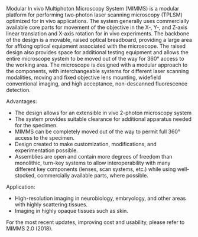 Modular In vivo Multiphoton Microscopy System (MIMMS) is a modular platform for performing two‐photon laser scanning microscopy (TPLSM) optimized for in vivo applications. The system generally uses commercially available core parts for movement of the objective in the X‐, Y­‐, and Z­‐axis linear translation and X‐axis rotation for in vivo experiments. The backbone of the design is a movable, raised optical breadboard, providing a large area for affixing optical equipment associated with the microscope. The raised design also provides space for additional testing equipment and allows the entire microscope system to be moved out of the way for 360° access to the working area. The microscope is designed with a modular approach to the components, with interchangeable systems for different laser scanning modalities, moving and fixed objective lens mounting, widefield conventional imaging, and high acceptance, non-descanned fluorescence detection.

Advantages:

* The design allows for an extensible in vivo 2-photon microscopy system
* The system provides suitable clearance for additional apparatus needed for the specimen.
* MIMMS can be completely moved out of the way to permit full 360° access to the specimen.  
* Design created to make customization, modifications, and experimentation possible.
* Assemblies are open and contain more degrees of freedom than monolithic, turn-key systems to allow interoperability with many different key components (lenses, scan systems, etc.) while using well-stocked, commercially available parts, where possible.

Application:

* High-resolution imaging in neurobiology, embryology, and other areas with highly scattering tissues.
* Imaging in highly opaque tissues such as skin.


For the most recent updates, improving cost and usability, please refer to MIMMS 2.0 (2018).


